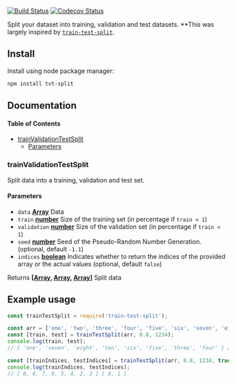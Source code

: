 <!--![train-test-split](https://i.imgur.com/ttegOuC.png)-->

[![Build Status](https://travis-ci.com/nas5w/train-test-split.svg?branch=master)](https://travis-ci.com/nas5w/train-test-split) [![Codecov Status](https://codecov.io/gh/nas5w/train-test-split/branch/master/graph/badge.svg)](https://codecov.io/gh/nas5w/train-test-split/branch/master)

Split your dataset into training, validation and test datasets.
\*\*This was largely inspired by [`train-test-split`](https://github.com/nas5w/train-test-split).

## Install

Install using node package manager:

```bash
npm install tvt-split
```

## Documentation

<!-- Generated by documentation.js. Update this documentation by updating the source code. -->

#### Table of Contents

-   [trainValidationTestSplit](#trainvalidationtestsplit)
    -   [Parameters](#parameters)

### trainValidationTestSplit

Split data into a training, validation and test set.

#### Parameters

-   `data` **[Array](https://developer.mozilla.org/docs/Web/JavaScript/Reference/Global_Objects/Array)** Data
-   `train` **[number](https://developer.mozilla.org/docs/Web/JavaScript/Reference/Global_Objects/Number)** Size of the training set (in percentage if `train < 1`)
-   `validation` **[number](https://developer.mozilla.org/docs/Web/JavaScript/Reference/Global_Objects/Number)** Size of the validation set (in percentage if `train < 1`)
-   `seed` **[number](https://developer.mozilla.org/docs/Web/JavaScript/Reference/Global_Objects/Number)** Seed of the Pseudo-Random Number Generation. (optional, default `-1.1`)
-   `indices` **[boolean](https://developer.mozilla.org/docs/Web/JavaScript/Reference/Global_Objects/Boolean)** Indicates whether to return the indices of the provided array or the actual values (optional, default `false`)

Returns **\[[Array](https://developer.mozilla.org/docs/Web/JavaScript/Reference/Global_Objects/Array), [Array](https://developer.mozilla.org/docs/Web/JavaScript/Reference/Global_Objects/Array), [Array](https://developer.mozilla.org/docs/Web/JavaScript/Reference/Global_Objects/Array)]** Split data

## Example usage

```javascript
const trainTestSplit = require('train-test-split');

const arr = ['one', 'two', 'three', 'four', 'five', 'six', 'seven', 'eight', 'nine', 'ten'];
const [train, test] = trainTestSplit(arr, 0.8, 1234);
console.log(train, test);
// [ 'one', 'seven', 'eight', 'ten', 'six', 'five', 'three', 'four' ] [ 'nine', 'two' ]

const [trainIndices, testIndices] = trainTestSplit(arr, 0.8, 1234, true);
console.log(trainIndices, testIndices);
// [ 0, 6, 7, 9, 5, 4, 2, 3 ] [ 8, 1 ]
```
